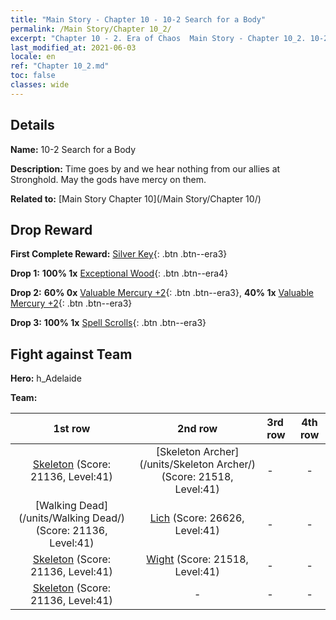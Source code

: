 ```yaml
---
title: "Main Story - Chapter 10 - 10-2 Search for a Body"
permalink: /Main Story/Chapter 10_2/
excerpt: "Chapter 10 - 2. Era of Chaos  Main Story - Chapter 10_2. 10-2 Search for a Body"
last_modified_at: 2021-06-03
locale: en
ref: "Chapter 10_2.md"
toc: false
classes: wide
---
```


## Details

 **Name:** 10-2 Search for a Body

 **Description:** Time goes by and we hear nothing from our allies at Stronghold. May the gods have mercy on them.

 **Related to:** [Main Story Chapter 10](/Main Story/Chapter 10/)

## Drop Reward

 **First Complete Reward:** [Silver Key](/Items/con_693/){: .btn .btn--era3}

 **Drop 1:** **100% 1x** [Exceptional Wood](/Items/mat_34/){: .btn .btn--era4}

 **Drop 2:** **60% 0x** [Valuable Mercury +2](/Items/mat_28/){: .btn .btn--era3}, **40% 1x** [Valuable Mercury +2](/Items/mat_28/){: .btn .btn--era3}

 **Drop 3:** **100% 1x** [Spell Scrolls](/Items/con_694/){: .btn .btn--era3}


## Fight against Team
 **Hero:** h_Adelaide

 **Team:**


  | 1st row | 2nd row | 3rd row | 4th row |
  |:----:|:----:|:----|:----:|
  | [Skeleton](/units/Skeleton/) (Score: 21136, Level:41)  | [Skeleton Archer](/units/Skeleton Archer/) (Score: 21518, Level:41)  | - | - |
  | [Walking Dead](/units/Walking Dead/) (Score: 21136, Level:41)  | [Lich](/units/Lich/) (Score: 26626, Level:41)  | - | - |
  | [Skeleton](/units/Skeleton/) (Score: 21136, Level:41)  | [Wight](/units/Wight/) (Score: 21518, Level:41)  | - | - |
  | [Skeleton](/units/Skeleton/) (Score: 21136, Level:41)  | - | - | - |


